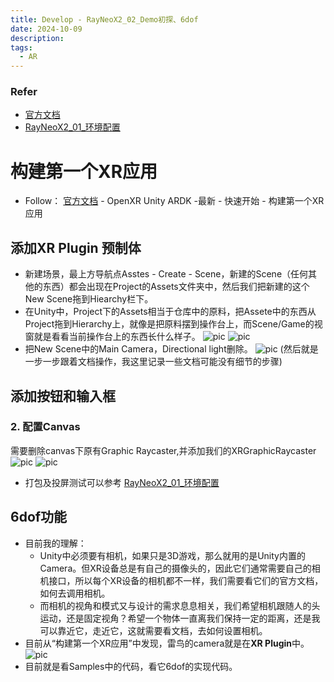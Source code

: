 ```yaml
---
title: Develop - RayNeoX2_02_Demo初探、6dof
date: 2024-10-09
description: 
tags:
  - AR
---
```

### Refer
- [官方文档](https://open.rayneo.cn/#/docs/x2?name=)
- [RayNeoX2_01_环境配置](https://huangkexinspace.github.io/posts/deployment_web/rayneox2_01_%E7%8E%AF%E5%A2%83%E9%85%8D%E7%BD%AE/)
# 构建第一个XR应用
- Follow： [官方文档](https://open.rayneo.cn/#/docs/x2?name=) - OpenXR Unity ARDK -最新 - 快速开始 - 构建第一个XR应用
## 添加XR Plugin 预制体
- 新建场景，最上方导航点Asstes - Create - Scene，新建的Scene（任何其他的东西）都会出现在Project的Assets文件夹中，然后我们把新建的这个New Scene拖到Hiearchy栏下。
- 在Unity中，Project下的Assets相当于仓库中的原料，把Assete中的东西从Project拖到Hierarchy上，就像是把原料摆到操作台上，而Scene/Game的视窗就是看看当前操作台上的东西长什么样子。
		![pic](../attachments/RayNeoX2_02_Demo初探.png)
		![pic](../attachments/RayNeoX2_02_Demo初探-1.png)
- 把New Scene中的Main Camera，Directional	light删除。
	![pic](../attachments/RayNeoX2_02_Demo初探-2.png)
	(然后就是一步一步跟着文档操作，我这里记录一些文档可能没有细节的步骤)
## 添加按钮和输入框
### 2. 配置Canvas
需要删除canvas下原有Graphic Raycaster,并添加我们的XRGraphicRaycaster
	![pic](../attachments/RayNeoX2_02_Demo初探-3.png)
	![pic](../attachments/RayNeoX2_02_Demo初探-4.png)

- 打包及投屏测试可以参考 [RayNeoX2_01_环境配置](https://huangkexinspace.github.io/posts/deployment_web/rayneox2_01_%E7%8E%AF%E5%A2%83%E9%85%8D%E7%BD%AE/)
## 6dof功能
- 目前我的理解：
	- Unity中必须要有相机，如果只是3D游戏，那么就用的是Unity内置的Camera。但XR设备总是有自己的摄像头的，因此它们通常需要自己的相机接口，所以每个XR设备的相机都不一样，我们需要看它们的官方文档，如何去调用相机。
	- 而相机的视角和模式又与设计的需求息息相关，我们希望相机跟随人的头运动，还是固定视角？希望一个物体一直离我们保持一定的距离，还是我可以靠近它，走近它，这就需要看文档，去如何设置相机。
- 目前从“构建第一个XR应用”中发现，雷鸟的camera就是在**XR Plugin**中。
	![pic](../attachments/RayNeoX2_02_Demo初探-5.png)
- 目前就是看Samples中的代码，看它6dof的实现代码。

